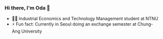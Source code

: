 ### Hi there, I'm Oda 👋

- 👨‍🎓 Industrial Economics and Technology Management student at NTNU
- ⚡ Fun fact: Currently in Seoul doing an exchange semester at Chung-Ang University

